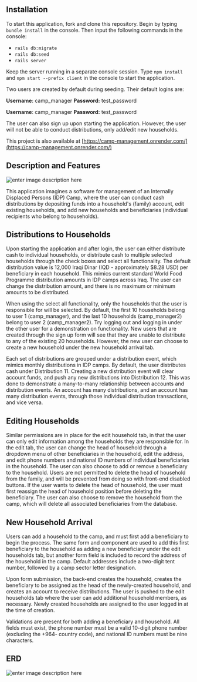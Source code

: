 ## Installation

To start this application, fork and clone this repository. Begin by typing  `bundle install`  in the console. Then input the following commands in the console:

-   `rails db:migrate`
-   `rails db:seed`
-   `rails server`

Keep the server running in a separate console session. Type  `npm install`  and  `npm start --prefix client`  in the console to start the application.

Two users are created by default during seeding. Their default logins are: 

**Username**: camp_manager
**Password:** test_password

**Username**: camp_manager
**Password:** test_password

The user can also sign up upon starting the application. However, the user will not be able to conduct distributions, only add/edit new households. 

This project is also available at [https://camp-management.onrender.com/](https://camp-management.onrender.com/)

## Description and Features

![enter image description here](https://s9.gifyu.com/images/video1665591513.gif)

This application imagines a software for management of an Internally Displaced Persons (IDP) Camp, where the user can conduct cash distributions by depositing funds into a household's (family) account, edit existing households, and add new households and beneficiaries (individual recipients who belong to households).

## Distributions to Households

Upon starting the application and after login, the user can either distribute cash to individual households, or distribute cash to multiple selected households through the check boxes and select all functionality. The default distribution value is 12,000 Iraqi Dinar (IQD -  approximately $8.28 USD) per beneficiary in each household. This mimics current standard World Food Programme distribution amounts in IDP camps across Iraq. The user can change the distribution amount, and there is no maximum or minimum amounts to be distributed. 

When using the select all functionality, only the households that the user is responsible for will be selected. By default, the first 10 households belong to user 1 (camp_manager), and the last 10 households (camp_manager2) belong to user 2 (camp_manager2). Try logging out and logging in under the other user for a demonstration on functionality. New users that are created through the sign up form will see that they are unable to distribute to any of the existing 20 households. However, the new user can choose to create a new household under the new household arrival tab. 

Each set of distributions are grouped under a distribution event, which mimics monthly distributions in IDP camps. By default, the user distributes cash under Distribution 11. Creating a new distribution event will clear account funds, and push any new distributions into Distribution 12. This was done to demonstrate a many-to-many relationship between accounts and distribution events. An account has many distributions, and an account has many distribution events, through those individual distribution transactions, and vice versa. 

## Editing Households

Similar permissions are in place for the edit household tab, in that the user can only edit information among the households they are responsible for. In the edit tab, the user can change the head of household through a dropdown menu of other beneficiaries in the household, edit the address, and edit phone numbers and national ID numbers of individual beneficiaries in the household. The user can also choose to add or remove a beneficiary to the household. Users are not permitted to delete the head of household from the family, and will be prevented from doing so with front-end disabled buttons. If the user wants to delete the head of household, the user must first reassign the head of household position before deleting the beneficiary. The user can also choose to remove the household from the camp, which will delete all associated beneficiaries from the database. 

## New Household Arrival

Users can add a household to the camp, and must first add a beneficiary to begin the process. The same form and component are used to add this first beneficiary to the household as adding a new beneficiary under the edit households tab, but another form field is included to record the address of the household in the camp. Default addresses include a two-digit tent number, followed by a camp sector letter designation. 

Upon form submission, the back-end creates the household, creates the beneficiary to be assigned as the head of the newly-created household, and creates an account to receive distributions. The user is pushed to the edit households tab where the user can add additional household members, as necessary. Newly created households are assigned to the user logged in at the time of creation. 

Validations are present for both adding a beneficiary and household. All fields must exist, the phone number must be a valid 10-digit phone number (excluding the +964- country code), and national ID numbers must be nine characters. 


## ERD
![enter image description here](https://imgtr.ee/images/2023/01/28/G56H2.png)
